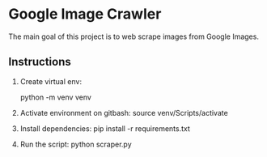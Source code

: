 # Google Image Crawler

The main goal of this project is to web scrape images from Google Images.

## Instructions

1. Create virtual env:

   python -m venv venv

2. Activate environment on gitbash:
   source venv/Scripts/activate 

3. Install dependencies:
   pip install -r requirements.txt

4. Run the script:
   python scraper.py
